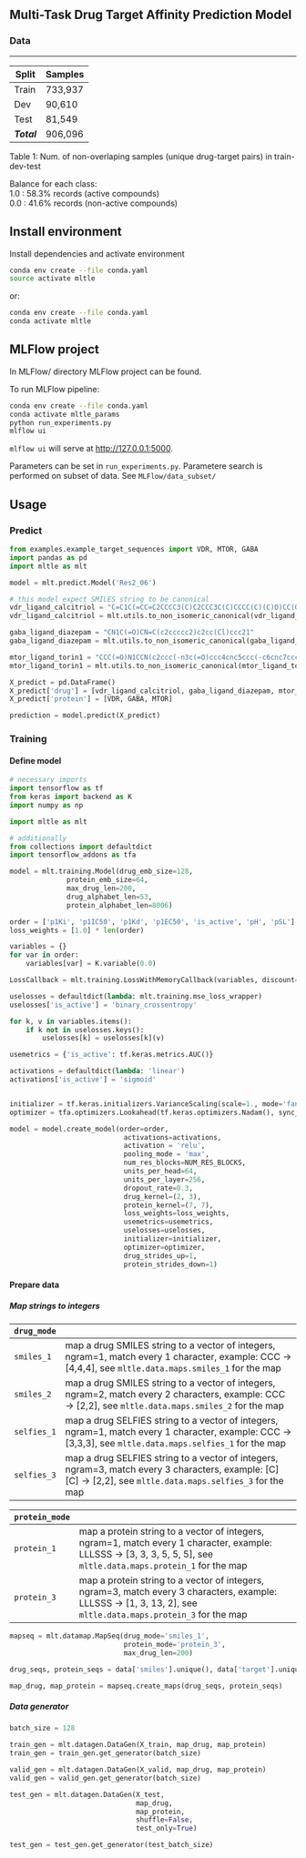 ## Multi-Task Drug Target Affinity Prediction Model


### Data
---

| Split | Samples |
| ----- | ------- |
| Train | 733,937 |
| Dev   | 90,610  |
| Test  | 81,549  |
| *__Total__* | 906,096 |
Table 1: Num. of non-overlaping samples (unique drug-target pairs) in train-dev-test

Balance for each class: <br/>
1.0 : 58.3% records (active compounds)<br/>
0.0 : 41.6% records (non-active compounds)<br/>

## Install environment

Install dependencies and activate environment

```sh
conda env create --file conda.yaml
source activate mltle
```

or:

```sh
conda env create --file conda.yaml
conda activate mltle
```

## MLFlow project

In MLFlow/ directory MLFlow project can be found.

To run MLFlow pipeline:
```bash
conda env create --file conda.yaml
conda activate mltle_params
python run_experiments.py
mlflow ui
```
`mlflow ui` will serve at http://127.0.0.1:5000.

Parameters can be set in `run_experiments.py`. 
Parametere search is performed on subset of data. See `MLFlow/data_subset/`



## Usage

### Predict

```Python
from examples.example_target_sequences import VDR, MTOR, GABA
import pandas as pd
import mltle as mlt

model = mlt.predict.Model('Res2_06')

# this model expect SMILES string to be canonical
vdr_ligand_calcitriol = "C=C1C(=CC=C2CCCC3(C)C2CCC3C(C)CCCC(C)(C)O)CC(O)CC1O"
vdr_ligand_calcitriol = mlt.utils.to_non_isomeric_canonical(vdr_ligand_calcitriol)

gaba_ligand_diazepam = "CN1C(=O)CN=C(c2ccccc2)c2cc(Cl)ccc21"
gaba_ligand_diazepam = mlt.utils.to_non_isomeric_canonical(gaba_ligand_diazepam)

mtor_ligand_torin1 = "CCC(=O)N1CCN(c2ccc(-n3c(=O)ccc4cnc5ccc(-c6cnc7ccccc7c6)cc5c43)cc2C(F)(F)F)CC1"
mtor_ligand_torin1 = mlt.utils.to_non_isomeric_canonical(mtor_ligand_torin1)

X_predict = pd.DataFrame()
X_predict['drug'] = [vdr_ligand_calcitriol, gaba_ligand_diazepam, mtor_ligand_torin1]
X_predict['protein'] = [VDR, GABA, MTOR]

prediction = model.predict(X_predict)
```



### Training

#### Define model
```python
# necessary imports
import tensorflow as tf
from keras import backend as K
import numpy as np

import mltle as mlt

# additionally
from collections import defaultdict
import tensorflow_addons as tfa

model = mlt.training.Model(drug_emb_size=128,
              protein_emb_size=64,
              max_drug_len=200,
              drug_alphabet_len=53,
              protein_alphabet_len=8006)

order = ['p1Ki', 'p1IC50', 'p1Kd', 'p1EC50', 'is_active', 'pH', 'pSL']
loss_weights = [1.0] * len(order)

variables = {}
for var in order:
    variables[var] = K.variable(0.0)

LossCallback = mlt.training.LossWithMemoryCallback(variables, discount=DISCOUNT, decay = 0.8)

uselosses = defaultdict(lambda: mlt.training.mse_loss_wrapper)
uselosses['is_active'] = 'binary_crossentropy'

for k, v in variables.items():
    if k not in uselosses.keys():
        uselosses[k] = uselosses[k](v)

usemetrics = {'is_active': tf.keras.metrics.AUC()}

activations = defaultdict(lambda: 'linear')
activations['is_active'] = 'sigmoid'


initializer = tf.keras.initializers.VarianceScaling(scale=1., mode='fan_in', distribution='normal', seed=SEED)
optimizer = tfa.optimizers.Lookahead(tf.keras.optimizers.Nadam(), sync_period=3)

model = model.create_model(order=order,
                            activations=activations,
                            activation = 'relu',
                            pooling_mode = 'max',
                            num_res_blocks=NUM_RES_BLOCKS,
                            units_per_head=64,
                            units_per_layer=256,
                            dropout_rate=0.3,
                            drug_kernel=(2, 3),
                            protein_kernel=(7, 7),
                            loss_weights=loss_weights,
                            usemetrics=usemetrics,
                            uselosses=uselosses,
                            initializer=initializer,
                            optimizer=optimizer,
                            drug_strides_up=1,
                            protein_strides_down=1)
```

#### Prepare data

##### Map strings to integers

|`drug_mode`||
|-----------|-|
|`smiles_1`|map a drug SMILES string to a vector of integers, ngram=1, match every 1 character, example: CCC -> [4,4,4], see `mltle.data.maps.smiles_1` for the map|
|`smiles_2`|map a drug SMILES string to a vector of integers, ngram=2, match every 2 characters, example: CCC -> [2,2], see `mltle.data.maps.smiles_2` for the map|
|`selfies_1`|map a drug SELFIES string to a vector of integers, ngram=1, match every 1 character, example: CCC -> [3,3,3], see `mltle.data.maps.selfies_1` for the map|
|`selfies_3`|map a drug SELFIES string to a vector of integers, ngram=3, match every 3 characters, example: [C][C] -> [2,2], see `mltle.data.maps.selfies_3` for the map|

|`protein_mode`||
|-----------|-|
|`protein_1`|map a protein string to a vector of integers, ngram=1, match every 1 character, example: LLLSSS -> [3, 3, 3, 5, 5, 5], see `mltle.data.maps.protein_1` for the map|
|`protein_3`|map a protein string to a vector of integers,  ngram=3, match every 3 characters, example: LLLSSS -> [1, 3, 13, 2], see `mltle.data.maps.protein_3` for the map|


```python
mapseq = mlt.datamap.MapSeq(drug_mode='smiles_1',
                            protein_mode='protein_3',
                            max_drug_len=200)

drug_seqs, protein_seqs = data['smiles'].unique(), data['target'].unique()

map_drug, map_protein = mapseq.create_maps(drug_seqs, protein_seqs)
```

##### Data generator

```python
batch_size = 128

train_gen = mlt.datagen.DataGen(X_train, map_drug, map_protein)
train_gen = train_gen.get_generator(batch_size)

valid_gen = mlt.datagen.DataGen(X_valid, map_drug, map_protein)
valid_gen = valid_gen.get_generator(batch_size)

test_gen = mlt.datagen.DataGen(X_test,
                               map_drug,
                               map_protein,
                               shuffle=False,
                               test_only=True)

test_gen = test_gen.get_generator(test_batch_size)
```
